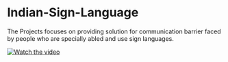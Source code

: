# Indian-Sign-Language
The Projects focuses on providing solution for communication barrier faced by people who are specially abled and use sign languages.


[![Watch the video](https://i.imgur.com/vKb2F1B.png)](https://youtu.be/vt5fpE0bzSY)
